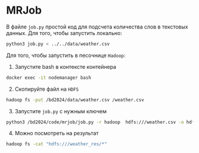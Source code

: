 # MRJob

В файле `job.py` простой код для подсчета количества слов в текстовых данных. Для того, чтобы запустить локально:
```bash
python3 job.py < ../../data/weather.csv
```


Для того, чтобы запустить в песочнице `Hadoop`:
1. Запустите bash в контексте контейнера
```bash
docker exec -it nodemanager bash
```

2. Скопируйте файл на `HDFS`
```bash 
hadoop fs -put /bd2024/data/weather.csv /weather.csv
```

3. Запустите `job.py` с нужным ключем
```bash
python3 /bd2024/code/mrjob/job.py -r hadoop  hdfs:///weather.csv -o hdfs:///weather_res
```

4. Можно посмотреть на результат
```bash
hadoop fs -cat "hdfs:///weather_res/*"
```